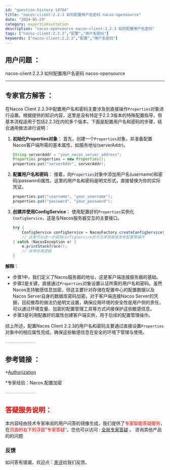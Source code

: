 ```yaml
---
id: "question-history-14704"
title: "nacos-client:2.2.3 如何配置用户名密码 nacos-opensource"
date: "2024-05-29"
category: expertConsultation
description: "nacos-opensource nacos-client:2.2.3 如何配置用户名密码"
tags: ["nacos-client:2.2.3","配置","用户名密码"]
keywords: ["nacos-client:2.2.3","配置","用户名密码"]
---
```


## 用户问题 ： 
 nacos-client:2.2.3 如何配置用户名密码 nacos-opensource 

---------------
## 专家官方解答 ：

在Nacos Client 2.2.3中配置用户名和密码主要涉及到直接操作`Properties`对象进行设置。根据提供的知识内容，这里是没有特定于2.2.3版本的特殊配置指导，但基本流程适用于包括2.2.3在内的多个版本。下面是配置用户名和密码的步骤，结合通用做法进行说明：

1. **初始化Properties对象**：
   首先，创建一个`Properties`对象，并准备配置Nacos客户端所需的基本属性，如服务地址(serverAddr)。

   ```java
   String serverAddr = "your_nacos_server_address";
   Properties properties = new Properties();
   properties.put("serverAddr", serverAddr);
   ```

2. **配置用户名和密码**：
   接着，向`Properties`对象中添加用户名(username)和密码(password)属性。这里的用户名和密码是明文形式，直接替换为你的实际凭证。

   ```java
   properties.put("username", "your_username");
   properties.put("password", "your_password");
   ```

3. **创建并使用ConfigService**：
   使用配置好的`Properties`实例化`ConfigService`，这是与Nacos服务器交互的主要接口。

   ```java
   try {
       ConfigService configService = NacosFactory.createConfigService(properties);
       // 这里可以进一步调用configService的方法来获取或发布配置等操作
   } catch (NacosException e) {
       e.printStackTrace();
       // 异常处理逻辑
   }
   ```

**解释**：
- 步骤1中，我们定义了Nacos服务器的地址，这是客户端连接服务器的基础。
- 步骤2是关键，直接通过`Properties`对象设置认证所需的用户名和密码。虽然Nacos支持敏感信息加密，但这主要针对存储在配置中心的配置数据以及Nacos Server自身的数据库密码加密。对于客户端连接Nacos Server的凭据，目前推荐的做法仍是明文设置，确保应用环境的安全性是用户侧的责任，可以通过环境变量、加密的配置管理工具等方式间接保护这些敏感信息。
- 步骤3是利用配置好的属性创建客户端实例，用于后续的配置管理操作。

综上所述，配置Nacos Client 2.2.3的用户名和密码主要通过直接设置`Properties`对象中的相应属性完成，确保这些敏感信息在安全的环境下管理与使用。


<font color="#949494">---------------</font> 


## 参考链接 ：

*[Authorization](https://nacos.io/docs/latest/guide/user/auth)
 
 *专家经验：Nacos 配置加密 


 <font color="#949494">---------------</font> 
 


## <font color="#FF0000">答疑服务说明：</font> 

本内容经由技术专家审阅的用户问答的镜像生成，我们提供了<font color="#FF0000">专家智能答疑服务</font>，在<font color="#FF0000">页面的右下的浮窗”专家答疑“</font>。您也可以访问 : [全局专家答疑](https://opensource.alibaba.com/chatBot) 。 咨询其他产品的的问题

### 反馈
如问答有错漏，欢迎点：[差评](https://ai.nacos.io/user/feedbackByEnhancerGradePOJOID?enhancerGradePOJOId=14725)给我们反馈。
